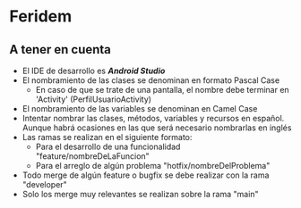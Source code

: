 # Feridem

## **A tener en cuenta**

- El IDE de desarrollo es ***Android Studio***
- El nombramiento de las clases se denominan en formato Pascal Case
    - En caso de que se trate de una pantalla, el nombre debe terminar en 'Activity' (PerfilUsuarioActivity)
- El nombramiento de las variables se denominan en Camel Case
- Intentar nombrar las clases, métodos, variables y recursos en español. Aunque habrá ocasiones en
  las que será necesario nombrarlas en inglés
- Las ramas se realizan en el siguiente formato:
    - Para el desarrollo de una funcionalidad "feature/nombreDeLaFuncion"
    - Para el arreglo de algún problema "hotfix/nombreDelProblema"
- Todo merge de algún feature o bugfix se debe realizar con la rama "developer"
- Solo los merge muy relevantes se realizan sobre la rama "main"
